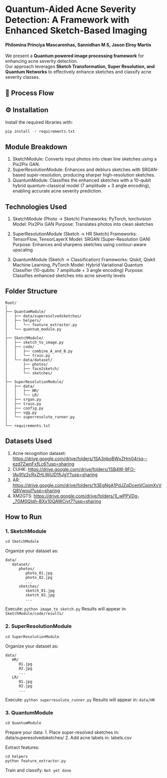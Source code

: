 # Quantum-Aided Acne Severity Detection: A Framework with Enhanced Sketch-Based Imaging
#### Philomina Princiya Mascarenhas, Sannidhan M S, Jason Elroy Martis


We present a **Quantum powered image processing framework** for enhancing acne severity detection.  
Our approach leverages **Sketch Transformation, Super Resolution, and Quantum Networks** to effectively enhance sketches and classify acne severity classes.

## 📌 Process Flow



## ⚙️ Installation
Install the required libraries with:

```bash
pip install -r requirements.txt
```

## Module Breakdown
1. SketchModule: Converts input photos into clean line sketches using a Pix2Pix GAN.
2. SuperResolutionModule: Enhances and deblurs sketches with SRGAN-based super-resolution, producing sharper high-resolution sketches.
3. QuantumModule: Classifies the enhanced sketches with a 10-qubit hybrid quantum-classical model (7 amplitude + 3 angle encoding), enabling accurate acne severity prediction.

## Technologies Used
1. SketchModule (Photo → Sketch)
    Frameworks: PyTorch, torchvision
    Model: Pix2Pix GAN
    Purpose: Translates photos into clean sketches

2. SuperResolutionModule (Sketch → HR Sketch)
    Frameworks: TensorFlow, TensorLayerX
    Model: SRGAN (Super-Resolution GAN)
    Purpose: Enhances and sharpens sketches using contour-aware upscaling

3. QuantumModule (Sketch → Classification)
    Frameworks: Qiskit, Qiskit Machine Learning, PyTorch
    Model: Hybrid Variational Quantum Classifier (10-qubits: 7 amplitude + 3 angle encoding)
    Purpose: Classifies enhanced sketches into acne severity levels

## Folder Structure
```
Root/
│
├── QuantumModule/                
│   ├── data/superesolvedsketches/
│   ├── helpers/
│   │   └── feature_extractor.py
│   └── quantum_module.py                              
│
├── SketchModule/ 
│   ├── sketch_to_image.py                
│   ├── code/
│   │   ├── combine_A_and_B.py    
│   │   └── train.py              
│   └── data/dataset/
│       ├── photos/    
│       ├── face2sketch/             
│       └── sketches/             
│
├── SuperResolutionModule/        
│   ├── data/
│   │   ├── HR/                   
│   │   └── LR/                   
│   ├── srgan.py                  
│   ├── train.py     
│   ├── config.py  
│   ├── vgg.py                
│   └── superresolute_runner.py   
│
└── requirements.txt
```

## Datasets Used
1. Acne recognition dataset: https://drive.google.com/drive/folders/1SA3nboBWxZHm04rsq--ezd7ZwnFxfLc6?usp=sharing
2. CUHK: https://drive.google.com/drive/folders/1SB4W-9FO-IAy91z2cRxZHLWiUD1fjJgY?usp=sharing
3. AR: https://drive.google.com/drive/folders/1t3EgNgA1PdJZqDcenVCpjmXvVQ8VwouI?usp=sharing
4. XM2GTS: https://drive.google.com/drive/folders/1l_wPPVDg-_7GM0QIqh-BXx10QAWCivt7?usp=sharing

## How to Run
### 1. SketchModule
```
cd SketchModule
```
Organize your dataset as:
```
data/
   dataset/
      photos/
         photo_01.jpg
         photo_02.jpg
         ...
      sketches/
         sketch_01.jpg
         sketch_02.jpg
         ...
```
Execute: ```python image_to_sketch.py```
Results will appear in: ```SketchModule/code/results/```

### 2. SuperResolutionModule
```
cd SuperResolutionModule
```
Organize your dataset as:
```
data/
   HR/
      01.jpg
      02.jpg
      ...
   LR/
      01.jpg
      02.jpg
      ...
```
Execute: ```python superresolute_runner.py```
Results will appear in: ```data/HR```

### 3. QuantumModule
```
cd QuantumModule
```
Prepare your data:
    1. Place super-resolved sketches in: data/superesolvedsketches/
    2. Add acne labels in: labels.csv

Extract features: 
```
cd helpers
python feature_extractor.py
```
Train and classify: ```Not yet done```